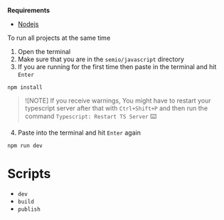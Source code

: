 **Requirements**

- [Nodejs](https://nodejs.org/en)

To run all projects at the same time

1. Open the terminal
1. Make sure that you are in the `semio/javascript` directory
1. If you are running for the first time then paste in the terminal and hit `Enter`

```
npm install
```

> ![NOTE]
> If you receive warnings, You might have to restart your typescript server after that with `Ctrl+Shift+P` and then run the command `Typescript: Restart TS Server` ⌨️

4. Paste into the terminal and hit `Enter` again

```
npm run dev
```

# Scripts

- `dev`
- `build`
- `publish`
